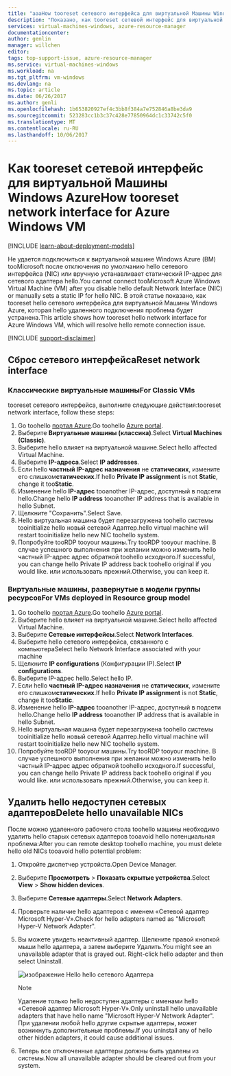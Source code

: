 ```yaml
---
title: "aaaHow tooreset сетевого интерфейса для виртуальной Машины Windows Azure | Документы Microsoft"
description: "Показано, как tooreset сетевой интерфейс для виртуальной Машины Windows Azure"
services: virtual-machines-windows, azure-resource-manager
documentationcenter: 
author: genlin
manager: willchen
editor: 
tags: top-support-issue, azure-resource-manager
ms.service: virtual-machines-windows
ms.workload: na
ms.tgt_pltfrm: vm-windows
ms.devlang: na
ms.topic: article
ms.date: 06/26/2017
ms.author: genli
ms.openlocfilehash: 1b653820927ef4c3bb8f384a7e752846a8be3da9
ms.sourcegitcommit: 523283cc1b3c37c428e77850964dc1c33742c5f0
ms.translationtype: MT
ms.contentlocale: ru-RU
ms.lasthandoff: 10/06/2017
---
```

# <a name="how-tooreset-network-interface-for-azure-windows-vm"></a><span data-ttu-id="56b82-103">Как tooreset сетевой интерфейс для виртуальной Машины Windows Azure</span><span class="sxs-lookup"><span data-stu-id="56b82-103">How tooreset network interface for Azure Windows VM</span></span> 

[!INCLUDE [learn-about-deployment-models](../../../includes/learn-about-deployment-models-both-include.md)]

<span data-ttu-id="56b82-104">Не удается подключиться к виртуальной машине Windows Azure (ВМ) tooMicrosoft после отключения по умолчанию hello сетевого интерфейса (NIC) или вручную устанавливает статический IP-адрес для сетевого адаптера hello.</span><span class="sxs-lookup"><span data-stu-id="56b82-104">You cannot connect tooMicrosoft Azure Windows Virtual Machine (VM) after you disable hello default Network Interface (NIC) or manually sets a static IP for hello NIC.</span></span> <span data-ttu-id="56b82-105">В этой статье показано, как tooreset hello сетевого интерфейса для виртуальной Машины Windows Azure, которая hello удаленного подключения проблема будет устранена.</span><span class="sxs-lookup"><span data-stu-id="56b82-105">This article shows how tooreset hello network interface for Azure Windows VM, which will resolve hello remote connection issue.</span></span>

[!INCLUDE [support-disclaimer](../../../includes/support-disclaimer.md)]
## <a name="reset-network-interface"></a><span data-ttu-id="56b82-106">Сброс сетевого интерфейса</span><span class="sxs-lookup"><span data-stu-id="56b82-106">Reset network interface</span></span>

### <a name="for-classic-vms"></a><span data-ttu-id="56b82-107">Классические виртуальные машины</span><span class="sxs-lookup"><span data-stu-id="56b82-107">For Classic VMs</span></span>

<span data-ttu-id="56b82-108">tooreset сетевого интерфейса, выполните следующие действия:</span><span class="sxs-lookup"><span data-stu-id="56b82-108">tooreset network interface, follow these steps:</span></span>

1.  <span data-ttu-id="56b82-109">Go toohello [портал Azure]( https://ms.portal.azure.com).</span><span class="sxs-lookup"><span data-stu-id="56b82-109">Go toohello [Azure portal]( https://ms.portal.azure.com).</span></span>
2.  <span data-ttu-id="56b82-110">Выберите **Виртуальные машины (классика)**.</span><span class="sxs-lookup"><span data-stu-id="56b82-110">Select **Virtual Machines (Classic)**.</span></span>
3.  <span data-ttu-id="56b82-111">Выберите hello влияет на виртуальной машине.</span><span class="sxs-lookup"><span data-stu-id="56b82-111">Select hello affected Virtual Machine.</span></span>
4.  <span data-ttu-id="56b82-112">Выберите **IP-адреса**.</span><span class="sxs-lookup"><span data-stu-id="56b82-112">Select **IP addresses**.</span></span>
5.  <span data-ttu-id="56b82-113">Если hello **частный IP-адрес назначения** не **статических**, измените его слишком**статических**.</span><span class="sxs-lookup"><span data-stu-id="56b82-113">If hello **Private IP assignment**  is not  **Static**, change it too**Static**.</span></span>
6.  <span data-ttu-id="56b82-114">Изменение hello **IP-адрес** tooanother IP-адрес, доступный в подсети hello.</span><span class="sxs-lookup"><span data-stu-id="56b82-114">Change hello **IP address** tooanother IP address that is available in hello Subnet.</span></span>
7.  <span data-ttu-id="56b82-115">Щелкните "Сохранить".</span><span class="sxs-lookup"><span data-stu-id="56b82-115">Select Save.</span></span>
8.  <span data-ttu-id="56b82-116">Hello виртуальная машина будет перезагружена toohello системы tooinitialize hello новый сетевой Адаптер.</span><span class="sxs-lookup"><span data-stu-id="56b82-116">hello virtual machine will restart tooinitialize hello new NIC toohello system.</span></span>
9.  <span data-ttu-id="56b82-117">Попробуйте tooRDP tooyour машины.</span><span class="sxs-lookup"><span data-stu-id="56b82-117">Try tooRDP tooyour machine.</span></span> <span data-ttu-id="56b82-118">В случае успешного выполнения при желании можно изменить hello частный IP-адрес адрес обратной toohello исходного.</span><span class="sxs-lookup"><span data-stu-id="56b82-118">If successful, you can change hello Private IP address back toohello original if you would like.</span></span> <span data-ttu-id="56b82-119">или использовать прежний.</span><span class="sxs-lookup"><span data-stu-id="56b82-119">Otherwise, you can keep it.</span></span> 

### <a name="for-vms-deployed-in-resource-group-model"></a><span data-ttu-id="56b82-120">Виртуальные машины, развернутые в модели группы ресурсов</span><span class="sxs-lookup"><span data-stu-id="56b82-120">For VMs deployed in Resource group model</span></span>

1.  <span data-ttu-id="56b82-121">Go toohello [портал Azure]( https://ms.portal.azure.com).</span><span class="sxs-lookup"><span data-stu-id="56b82-121">Go toohello [Azure portal]( https://ms.portal.azure.com).</span></span>
2.  <span data-ttu-id="56b82-122">Выберите hello влияет на виртуальной машине.</span><span class="sxs-lookup"><span data-stu-id="56b82-122">Select hello affected Virtual Machine.</span></span>
3.  <span data-ttu-id="56b82-123">Выберите **Сетевые интерфейсы**.</span><span class="sxs-lookup"><span data-stu-id="56b82-123">Select **Network Interfaces**.</span></span>
4.  <span data-ttu-id="56b82-124">Выберите hello сетевого интерфейса, связанного с компьютера</span><span class="sxs-lookup"><span data-stu-id="56b82-124">Select hello Network Interface associated with your machine</span></span>
5.  <span data-ttu-id="56b82-125">Щелкните **IP configurations** (Конфигурации IP).</span><span class="sxs-lookup"><span data-stu-id="56b82-125">Select **IP configurations**.</span></span>
6.  <span data-ttu-id="56b82-126">Выберите IP-адрес hello.</span><span class="sxs-lookup"><span data-stu-id="56b82-126">Select hello IP.</span></span> 
7.  <span data-ttu-id="56b82-127">Если hello **частный IP-адрес назначения** не **статических**, измените его слишком**статических**.</span><span class="sxs-lookup"><span data-stu-id="56b82-127">If hello **Private IP assignment**  is not  **Static**, change it too**Static**.</span></span>
8.  <span data-ttu-id="56b82-128">Изменение hello **IP-адрес** tooanother IP-адрес, доступный в подсети hello.</span><span class="sxs-lookup"><span data-stu-id="56b82-128">Change hello **IP address** tooanother IP address that is available in hello Subnet.</span></span>
9. <span data-ttu-id="56b82-129">Hello виртуальная машина будет перезагружена toohello системы tooinitialize hello новый сетевой Адаптер.</span><span class="sxs-lookup"><span data-stu-id="56b82-129">hello virtual machine will restart tooinitialize hello new NIC toohello system.</span></span>
10. <span data-ttu-id="56b82-130">Попробуйте tooRDP tooyour машины.</span><span class="sxs-lookup"><span data-stu-id="56b82-130">Try tooRDP tooyour machine.</span></span> <span data-ttu-id="56b82-131">В случае успешного выполнения при желании можно изменить hello частный IP-адрес адрес обратной toohello исходного.</span><span class="sxs-lookup"><span data-stu-id="56b82-131">If successful, you can change hello Private IP address back toohello original if you would like.</span></span> <span data-ttu-id="56b82-132">или использовать прежний.</span><span class="sxs-lookup"><span data-stu-id="56b82-132">Otherwise, you can keep it.</span></span> 

## <a name="delete-hello-unavailable-nics"></a><span data-ttu-id="56b82-133">Удалить hello недоступен сетевых адаптеров</span><span class="sxs-lookup"><span data-stu-id="56b82-133">Delete hello unavailable NICs</span></span>
<span data-ttu-id="56b82-134">После можно удаленного рабочего стола toohello машины необходимо удалить hello старых сетевых адаптеров tooavoid hello потенциальная проблема:</span><span class="sxs-lookup"><span data-stu-id="56b82-134">After you can remote desktop toohello machine, you must delete hello old NICs tooavoid hello potential problem:</span></span>

1.  <span data-ttu-id="56b82-135">Откройте диспетчер устройств.</span><span class="sxs-lookup"><span data-stu-id="56b82-135">Open Device Manager.</span></span>
2.  <span data-ttu-id="56b82-136">Выберите **Просмотреть** > **Показать скрытые устройства**.</span><span class="sxs-lookup"><span data-stu-id="56b82-136">Select **View** > **Show hidden devices**.</span></span>
3.  <span data-ttu-id="56b82-137">Выберите **Сетевые адаптеры**.</span><span class="sxs-lookup"><span data-stu-id="56b82-137">Select **Network Adapters**.</span></span> 
4.  <span data-ttu-id="56b82-138">Проверьте наличие hello адаптеров с именем «Сетевой адаптер Microsoft Hyper-V».</span><span class="sxs-lookup"><span data-stu-id="56b82-138">Check for hello adapters named as "Microsoft Hyper-V Network Adapter".</span></span>
5.  <span data-ttu-id="56b82-139">Вы можете увидеть неактивный адаптер. Щелкните правой кнопкой мыши hello адаптера, а затем выберите Удалить.</span><span class="sxs-lookup"><span data-stu-id="56b82-139">You might see an unavailable adapter that is grayed out. Right-click hello adapter and then select Uninstall.</span></span>

    ![изображение Hello hello сетевого Адаптера](media/reset-network-interface/nicpage.png)

    > [!NOTE]
    > <span data-ttu-id="56b82-141">Удаление только hello недоступен адаптеры с именами hello «Сетевой адаптер Microsoft Hyper-V».</span><span class="sxs-lookup"><span data-stu-id="56b82-141">Only uninstall hello unavailable adapters that have hello name "Microsoft Hyper-V Network Adapter".</span></span> <span data-ttu-id="56b82-142">При удалении любой hello другие скрытые адаптеры, может возникнуть дополнительные проблемы.</span><span class="sxs-lookup"><span data-stu-id="56b82-142">If you uninstall any of hello other hidden adapters, it could cause additional issues.</span></span>
    >
    >

6.  <span data-ttu-id="56b82-143">Теперь все отключенные адаптеры должны быть удалены из системы.</span><span class="sxs-lookup"><span data-stu-id="56b82-143">Now all unavailable adapter should be cleared out from your system.</span></span>